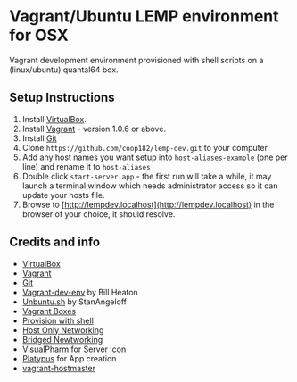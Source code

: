 Vagrant/Ubuntu LEMP environment for OSX
============================================

Vagrant development environment provisioned with shell scripts on a (linux/ubuntu) quantal64 box.

## Setup Instructions

1. Install [VirtualBox](https://www.virtualbox.org/wiki/Downloads).
2. Install [Vagrant](http://downloads.vagrantup.com/) - version 1.0.6 or above.
3. Install [Git](http://git-scm.com/downloads)
4. Clone `https://github.com/coop182/lemp-dev.git` to your computer.
5. Add any host names you want setup into `host-aliases-example` (one per line) and rename it to `host-aliases`
5. Double click `start-server.app` - the first run will take a while, it may launch a terminal window which needs administrator access so it can update your hosts file.
6. Browse to [http://lempdev.localhost](http://lempdev.localhost) in the browser of your choice, it should resolve.

## Credits and info

* [VirtualBox](https://www.virtualbox.org)
* [Vagrant](http://vagrantup.com/)
* [Git](http://git-scm.com/)
* [Vagrant-dev-env](https://github.com/pixelhandler/vagrant-dev-env) by Bill Heaton
* [Unbuntu.sh](https://github.com/StanAngeloff/vagrant-shell-scripts) by StanAngeloff
* [Vagrant Boxes](http://www.vagrantbox.es)
* [Provision with shell](http://vagrantup.com/v1/docs/provisioners/shell.html)
* [Host Only Networking](http://vagrantup.com/v1/docs/host_only_networking.html)
* [Bridged Newtworking](http://vagrantup.com/v1/docs/bridged_networking.html)
* [VisualPharm](http://www.visualpharm.com/) for Server Icon
* [Platypus](http://sveinbjorn.org/platypus) for App creation
* [vagrant-hostmaster](https://github.com/mosaicxm/vagrant-hostmaster)
